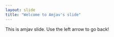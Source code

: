 ```yaml
---
layout: slide
title: "Welcome to Amjav's slide"
---
```

This is amjav slide.
Use the left arrow to go back!

